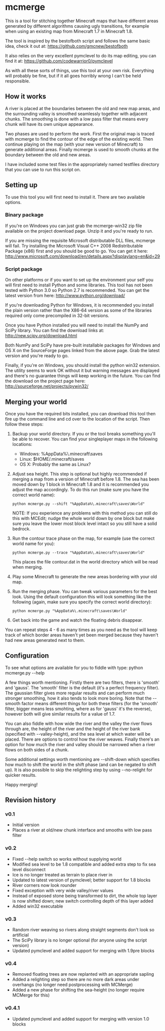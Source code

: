 mcmerge
=======

This is a tool for stitching together Minecraft maps that have different areas generated by different algorithms causing ugly transitions, for example when using an existing map from Minecraft 1.7 in Minecraft 1.8.

The tool is inspired by the bestofboth script and follows the same basic idea, check it out at:
https://github.com/gmcnew/bestofboth

It also relies on the very excellent pymclevel to do its map editing, you can find it at:
https://github.com/codewarrior0/pymclevel


As with all these sorts of things, use this tool at your own risk. Everything will probably be fine, but if it all goes horribly wrong I can't be held responsible.


How it works
------------

A river is placed at the boundaries between the old and new map areas, and the surrounding valley is smoothed seamlessly together with adjacent chunks. The smoothing is done with a low pass filter that means every chunk will have its own unique appearance.

Two phases are used to perform the work. First the original map is traced with mcmerge to find the contour of the edge of the existing world. Then continue playing on the map (with your new version of Minecraft) to generate additional areas. Finally mcmerge is used to smooth chunks at the boundary between the old and new areas.

I have included some test files in the appropriately named testfiles directory that you can use to run this script on.


Setting up
----------
To use this tool you will first need to install it. There are two available options.


### Binary package
If you're on Windows you can just grab the mcmerge-win32 zip file available on the project download page. Unzip it and you're ready to run.

If you are missing the requisite Microsoft distributable DLL files, mcmerge will fail. Try installing the Microsoft Visual C++ 2008 Redistributable Package (x86) first and you should be good to go. You can get it here:
http://www.microsoft.com/download/en/details.aspx?displaylang=en&id=29


### Script package
On other platforms or if you want to set up the environment your self you will first need to install Python and some libraries. This tool has not been tested with Python 3.0 so Python 2.7 is recommended. You can get the latest version from here:
http://www.python.org/download/

If you're downloading Python for Windows, it is recommended you install the plain version rather than the X86-64 version as some of the libraries required only come precompiled in 32-bit versions.


Once you have Python installed you will need to install the NumPy and SciPy library. You can find the download links at:
http://new.scipy.org/download.html

Both NumPy and SciPy have pre-built installable packages for Windows and OS X on the SourceForge pages linked from the above page. Grab the latest version and you're ready to go.

Finally, if you're on Windows, you should install the python win32 extension. The utility seems to work OK without it but warning messages are displayed and there's no guarantee things will keep working in the future. You can find the download on the project page here:
http://sourceforge.net/projects/pywin32/


Merging your world
------------------

Once you have the required bits installed, you can download this tool then fire up the command line and cd over to the location of the script. Then follow these steps:

1.  Backup your world directory. If you or the tool breaks something you'll be able to recover. You can find your singleplayer maps in the following locations:
   
    - Windows: %AppData%\\.minecraft\\saves
    - Linux: $HOME/.minecraft/saves
    - OS X: Probably the same as Linux?

2.  Adjust sea height. This step is optional but highly recommended if merging a map from a version of Minecraft before 1.8. The sea has been moved down by 1 block in Minecraft 1.8 and it is recommended you adjust the map accordingly. To do this run (make sure you have the correct world name):

        python mcmerge.py --shift "%AppData%\.minecraft\saves\World"

    NOTE: If you experience any problems with this method you can still do this with MCEdit; nudge the whole world down by one block but make sure you leave the lower most block level intact so you still have a solid bedrock.

3.  Run the contour trace phase on the map, for example (use the correct world name for you):

        python mcmerge.py --trace "%AppData%\.minecraft\saves\World"

    This places the file contour.dat in the world directory which will be read when merging.

4.  Play some Minecraft to generate the new areas bordering with your old map.

5.  Run the merging phase. You can tweak various parameters for the best look. Using the default configuration this will look something like the following (again, make sure you specify the correct world directory):

        python mcmerge.py "%AppData%\.minecraft\saves\World"

6.  Get back into the game and watch the floating debris disappear.

You can repeat steps 4 - 6 as many times as you need as the tool will keep track of which border areas haven't yet been merged because they haven't had new areas generated next to them.


Configuration
-------------

To see what options are available for you to fiddle with type: python mcmerge.py --help

A few things worth mentioning. Firstly there are two filters, there is 'smooth' and 'gauss'. The 'smooth' filter is the default (it's a perfect frequency filter). The gaussian filter gives more regular results and can perform much stronger smoothing, how it also tends to look more boring. Note that the --smooth factor means different things for both these filters (for the 'smooth' filter, bigger means less smohting, where as for 'gauss' it's the reverse), however both will give similar results for a value of 1.7.

You can also fiddle with how wide the river and the valley the river flows through are, the height of the river and the height of the river bank (specified with --valley-height), and the sea level at which water will be placed. There are options to control how the river weaves. Finally there's an option for how much the river and valley should be narrowed when a river flows on both sides of a chunk.

Some additional settings worth mentioning are --shift-down which specifies how much to shift the world in the shift phase (and can be negated to shift up). It is also possible to skip the relighting step by using --no-relight for quicker results.

Happy merging!


Revision history
----------------

### v0.1
- Initial version
- Places a river at old/new chunk interface and smooths with low pass filter

### v0.2
- Fixed --help switch so works without supplying world
- Modified sea level to be 1.8 compatible and added extra step to fix sea level disconnect
- Ice is no longer treated as terrain to place river in
- Updated to latest version of pymclevel; better support for 1.8 blocks
- River corners now look rounder
- Fixed exception with very wide valley/river values
- Instead of exposed stone being transformed to dirt, the whole top layer is now shifted down; new switch controlling depth of this layer added
- Added win32 executable

### v0.3
- Random river weaving so rivers along straight segments don't look so artificial
- The SciPy library is no longer optional (for anyone using the script version)
- Updated pymclevel and added support for merging with 1.9pre blocks

### v0.4
- Removed floating trees are now replanted with an appropriate sapling
- Added a relighting step so there are no more dark areas under overhangs (no longer need postprocessing with MCMerge)
- Added a new phase for shifting the sea-height (no longer require MCMerge for this)

### v0.4.1
- Updated pymclevel and added support for merging with version 1.0 blocks
